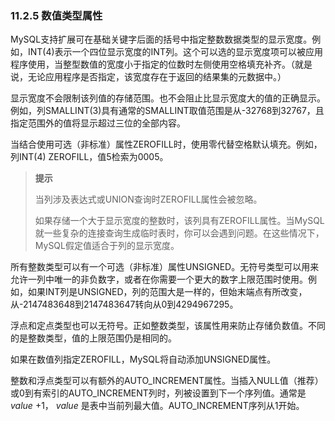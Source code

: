 ### 11.2.5 数值类型属性

MySQL支持扩展可在基础关键字后面的括号中指定整数数据类型的显示宽度。例如，INT(4)表示一个四位显示宽度的INT列。这个可以选的显示宽度项可以被应用程序使用，当整型数值的宽度小于指定的位数时左侧使用空格填充补齐。（就是说，无论应用程序是否指定，该宽度存在于返回的结果集的元数据中。）

显示宽度不会限制该列值的存储范围。也不会阻止比显示宽度大的值的正确显示。例如，列SMALLINT(3)具有通常的SMALLINT取值范围是从-32768到32767，且指定范围外的值将显示超过三位的全部内容。

当结合使用可选（非标准）属性ZEROFILL时，使用零代替空格默认填充。例如，列INT(4) ZEROFILL，值5检索为0005。

> **提示**
> 
> 当列涉及表达式或UNION查询时ZEROFILL属性会被忽略。
>
> 如果存储一个大于显示宽度的整数时，该列具有ZEROFILL属性。当MySQL就一些复杂的连接查询生成临时表时，你可以会遇到问题。在这些情况下，MySQL假定值适合于列的显示宽度。

所有整数类型可以有一个可选（非标准）属性UNSIGNED。无符号类型可以用来允许一列中唯一的非负数字，或者在你需要一个更大的数字上限范围时使用。例如，如果INT列是UNSIGNED，列的范围大是一样的，但始末端点有所改变，从-2147483648到2147483647转向从0到4294967295。

浮点和定点类型也可以无符号。正如整数类型，该属性用来防止存储负数值。不同的是整数类型，值的上限范围仍是相同的。

如果在数值列指定ZEROFILL，MySQL将自动添加UNSIGNED属性。

整数和浮点类型可以有额外的AUTO_INCREMENT属性。当插入NULL值（推荐）或0到有索引的AUTO_INCREMENT列时，列被设置到下一个序列值。通常是 *value* +1， *value* 是表中当前列最大值。AUTO_INCREMENT序列从1开始。